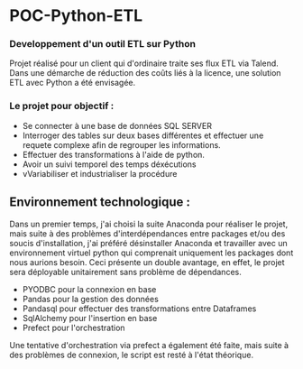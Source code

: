 # POC-Python-ETL
### Developpement d'un outil ETL sur Python

Projet réalisé pour un client qui d'ordinaire traite ses flux ETL via Talend. Dans une démarche de réduction des coûts liés à la licence, une solution ETL avec Python a été envisagée.
### Le projet pour objectif :
* Se connecter à une base de données SQL SERVER 
* Interroger des tables sur deux bases différentes et effectuer une requete complexe afin de regrouper les informations.
* Effectuer des transformations à l'aide de python.
* Avoir un suivi temporel des temps déxécutions
* vVariabiliser et industrialiser la procédure

## Environnement technologique : 

Dans un premier temps, j'ai choisi la suite Anaconda pour réaliser le projet, mais suite à des problèmes d'interdépendances entre packages et/ou des soucis d'installation, j'ai préféré désinstaller Anaconda et travailler avec un environnement virtuel python qui comprenait uniquement les packages dont nous aurions besoin. Ceci présente un double avantage, en effet, le projet sera déployable unitairement sans problème de dépendances.

* PYODBC pour la connexion en base
* Pandas pour la gestion des données
* Pandasql pour effectuer des transformations entre Dataframes
* SqlAlchemy pour l'insertion en base
* Prefect pour l'orchestration

Une tentative d'orchestration via prefect a également été faite, mais suite à des problèmes de connexion, le script est resté à l'état théorique.
